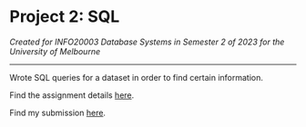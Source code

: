 # Project 2: SQL

*Created for INFO20003 Database Systems in Semester 2 of 2023 for the University of Melbourne*

---

Wrote SQL queries for a dataset in order to find certain information.

Find the assignment details [here](INFO20003-2023-S2-A2-MewTube.pdf).

Find my submission [here](1354263.sql).